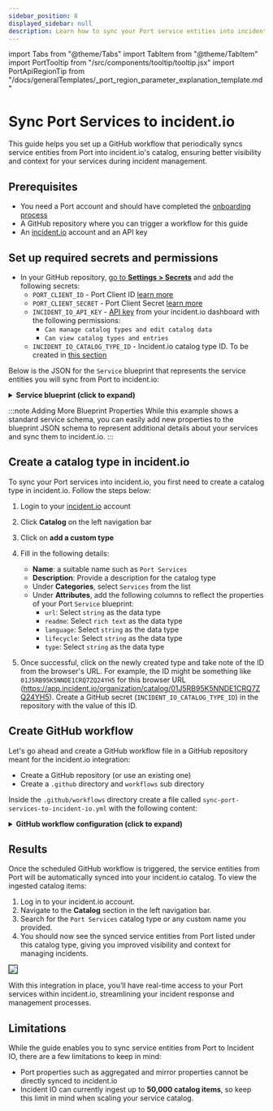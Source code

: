 ```yaml
---
sidebar_position: 8
displayed_sidebar: null
description: Learn how to sync your Port service entities into incident.io catalog.
---
```


import Tabs from "@theme/Tabs"
import TabItem from "@theme/TabItem"
import PortTooltip from "/src/components/tooltip/tooltip.jsx"
import PortApiRegionTip from "/docs/generalTemplates/_port_region_parameter_explanation_template.md"

# Sync Port Services to incident.io
This guide helps you set up a GitHub workflow that periodically syncs service entities from Port into incident.io's catalog, ensuring better visibility and context for your services during incident management.


## Prerequisites

- You need a Port account and should have completed the [onboarding process](/quickstart)
- A GitHub repository where you can trigger a workflow for this guide
- An [incident.io](https://app.incident.io/) account and an API key

## Set up required secrets and permissions

- In your GitHub repository, [go to **Settings > Secrets**](https://docs.github.com/en/actions/security-guides/using-secrets-in-github-actions#creating-secrets-for-a-repository) and add the following secrets:
  - `PORT_CLIENT_ID` - Port Client ID [learn more](/build-your-software-catalog/custom-integration/api/#get-api-token)
  - `PORT_CLIENT_SECRET` - Port Client Secret [learn more](/build-your-software-catalog/custom-integration/api/#get-api-token)
  - `INCIDENT_IO_API_KEY` - [API key](https://app.incident.io/settings/api-keys) from your incident.io dashboard with the following permissions: 
    - `Can manage catalog types and edit catalog data`
    - `Can view catalog types and entries`
  - `INCIDENT_IO_CATALOG_TYPE_ID` - Incident.io catalog type ID. To be created in [this section](#create-a-catalog-item-in-incident-io)


Below is the JSON for the `Service` blueprint that represents the service entities you will sync from Port to incident.io:

<details>
<summary><b>Service blueprint (click to expand)</b></summary>

```json showLineNumbers
{
  "identifier": "service",
  "title": "Service",
  "icon": "Github",
  "schema": {
    "properties": {
      "readme": {
        "title": "README",
        "type": "string",
        "format": "markdown",
        "icon": "Book"
      },
      "url": {
        "title": "URL",
        "format": "url",
        "type": "string",
        "icon": "Link"
      },
      "language": {
        "icon": "Git",
        "type": "string",
        "title": "Language",
        "enum": [
          "GO",
          "Python",
          "Node",
          "React"
        ],
        "enumColors": {
          "GO": "red",
          "Python": "green",
          "Node": "blue",
          "React": "yellow"
        }
      },
      "type": {
        "title": "Type",
        "description": "This service's type",
        "type": "string",
        "enum": [
          "Backend",
          "Frontend",
          "Library"
        ],
        "enumColors": {
          "Backend": "purple",
          "Frontend": "pink",
          "Library": "green"
        },
        "icon": "DefaultProperty"
      },
      "lifecycle": {
        "title": "Lifecycle",
        "type": "string",
        "enum": [
          "Production",
          "Experimental",
          "Deprecated"
        ],
        "enumColors": {
          "Production": "green",
          "Experimental": "yellow",
          "Deprecated": "red"
        },
        "icon": "DefaultProperty"
      }
    },
    "required": []
  },
  "mirrorProperties": {},
  "calculationProperties": {},
  "aggregationProperties": {},
  "relations": {}
}
```
</details>

:::note Adding More Blueprint Properties
While this example shows a standard service schema, you can easily add new properties to the blueprint JSON schema to represent additional details about your services and sync them to incident.io.
:::

## Create a catalog type in incident.io

To sync your Port services into incident.io, you first need to create a catalog type in incident.io. Follow the steps below:

1. Login to your [incident.io](https://app.incident.io/) account
2. Click **Catalog** on the left navigation bar
3. Click on **add a custom type**
4. Fill in the following details:
   - **Name**: a suitable name such as `Port Services`
   - **Description**: Provide a description for the catalog type
   - Under **Categories**, select `Services` from the list
   - Under **Attributes**, add the following columns to reflect the properties of your Port `Service` blueprint:
     - `url`: Select `string` as the data type
     - `readme`: Select `rich text` as the data type
     - `language`: Select `string` as the data type
     - `lifecycle`: Select `string` as the data type
     - `type`: Select `string` as the data type

5. Once successful, click on the newly created type and take note of the ID from the browser's URL. For example, the ID might be something like `01J5RB95K5NNDE1CRQ7ZQ24YH5` for this browser URL (https://app.incident.io/organization/catalog/01J5RB95K5NNDE1CRQ7ZQ24YH5). Create a GitHub secret (`INCIDENT_IO_CATALOG_TYPE_ID`) in the repository with the value of this ID.


## Create GitHub workflow

Let's go ahead and create a GitHub workflow file in a GitHub repository meant for the incident.io integration:

- Create a GitHub repository (or use an existing one)
- Create a `.github` directory and `workflows` sub directory

Inside the `.github/workflows` directory create a file called `sync-port-services-to-incident-io.yml` with the following content:

<details>
<summary><b> GitHub workflow configuration (click to expand) </b></summary>

:::tip schedule interval
The default syncing interval is set to 2 hours. Adjust it to suit your use case
:::

```yml showLineNumbers
name: Sync Data to incident.io
on:
  schedule:
    - cron: "0 */2 * * *" # every two hours. Adjust this value
jobs:
  sync-data:
    runs-on: ubuntu-latest
    steps:
      - name: Check out the repository
        uses: actions/checkout@v4
        
      - name: Get Port Access Token
        id: get_token
        run: |
          access_token=$(curl --location --request POST 'https://api.getport.io/v1/auth/access_token' \
          --header 'Content-Type: application/json' \
          --data-raw '{
              "clientId": "${{ secrets.PORT_CLIENT_ID }}",
              "clientSecret": "${{ secrets.PORT_CLIENT_SECRET }}"
          }' | jq '.accessToken' | sed 's/"//g')
          echo "access_token=$access_token" >> $GITHUB_ENV

      - name: Get Service Entities from Port
        id: get_entities
        run: |
          response=$(curl -X GET "https://api.getport.io/v1/blueprints/service/entities" \
              -H "Authorization: Bearer ${{ env.access_token }}" \
              -H "Content-Type: application/json")
          
          # Check if response is empty or if an error occurred
          if [ -z "$response" ]; then
            echo "No response received from Port API."
            exit 1
          else
            echo "Port Service Entities Response:"
            echo "$response"
          fi
          
          # Save response to file and environment variable
          echo "$response" > response.json

      - name: Get incident.io Schema
        id: get_schema
        run: |
          schema_response=$(curl --location --request GET 'https://api.incident.io/v2/catalog_types/${{ secrets.INCIDENT_IO_CATALOG_TYPE_ID }}' \
          -H "Authorization: Bearer ${{ secrets.INCIDENT_IO_API_KEY }}" \
          -H "Content-Type: application/json")
          echo "$schema_response" > schema.json
          
      - name: Map and Send Data to incident.io
        run: |
          schema=$(jq '.catalog_type.schema.attributes' schema.json)

          # Extract IDs of incident.io catalog attributes. Note that additional properties can be added if needed

          url_id=$(echo "$schema" | jq -r '.[] | select(.name == "url") | .id')
          readme_id=$(echo "$schema" | jq -r '.[] | select(.name == "readme") | .id')
          language_id=$(echo "$schema" | jq -r '.[] | select(.name == "language") | .id')
          lifecycle_id=$(echo "$schema" | jq -r '.[] | select(.name == "lifecycle") | .id')
          type_id=$(echo "$schema" | jq -r '.[] | select(.name == "type") | .id')

          # Read entities as a JSON array, and use `jq` to iterate correctly
          entities=$(jq -c '.entities[]' response.json)

          echo "$entities" | while IFS= read -r entity; do

            name=$(echo "$entity" | jq -r '.title // empty')
            if [ -z "$name" ]; then
              echo "Error: 'name' field is required but is empty. Skipping this entity."
              continue
            fi

            data=$(jq -n \
              --arg url_id "$url_id" \
              --arg url "$(echo "$entity" | jq -r '.properties.url // empty')" \
              --arg readme_id "$readme_id" \
              --arg readme "$(echo "$entity" | jq -r '.properties.readme // empty')" \
              --arg language_id "$language_id" \
              --arg language "$(echo "$entity" | jq -r '.properties.language // empty')" \
              --arg lifecycle_id "$lifecycle_id" \
              --arg lifecycle "$(echo "$entity" | jq -r '.properties.lifecycle // empty')" \
              --arg type_id "$type_id" \
              --arg type "$(echo "$entity" | jq -r '.properties.type // empty')" \
              --arg external_id "$(echo "$entity" | jq -r '.identifier')" \
              --arg name "$name" \
              --arg catalog_type_id "${{ secrets.INCIDENT_IO_CATALOG_TYPE_ID }}" \
              '{
                "aliases": [],
                "attribute_values": {
                  ($url_id): {"value": {"literal": $url}},
                  ($readme_id): {"value": {"literal": $readme}},
                  ($language_id): {"value": {"literal": $language}},
                  ($lifecycle_id): {"value": {"literal": $lifecycle}},
                  ($type_id): {"value": {"literal": $type}}
                },
                "catalog_type_id": $catalog_type_id,
                "external_id": $external_id,
                "name": $name
              }')

            echo "Sending data to API for entity $name"

            response=$(curl -i -X POST "https://api.incident.io/v2/catalog_entries" \
              -H "Authorization: Bearer ${{ secrets.INCIDENT_IO_API_KEY }}" \
              -H "Content-Type: application/json" \
              -d "$data")

            echo "Response from Incident.io API for entity $name"
          done
```

<PortApiRegionTip/>
</details>


## Results

Once the scheduled GitHub workflow is triggered, the service entities from Port will be automatically synced into your incident.io catalog. To view the ingested catalog items:

1. Log in to your incident.io account.
2. Navigate to the **Catalog** section in the left navigation bar.
3. Search for the `Port Services` catalog type or any custom name you provided.
4. You should now see the synced service entities from Port listed under this catalog type, giving you improved visibility and context for managing incidents.

<img src="/img/guides/IncidentioServiceCatalog.png" border="1px" />


With this integration in place, you’ll have real-time access to your Port services within incident.io, streamlining your incident response and management processes.

## Limitations

While the guide enables you to sync service entities from Port to Incident IO, there are a few limitations to keep in mind:
- Port properties such as aggregated and mirror properties cannot be directly synced to incident.io
- Incident IO can currently ingest up to **50,000 catalog items**, so keep this limit in mind when scaling your service catalog.

